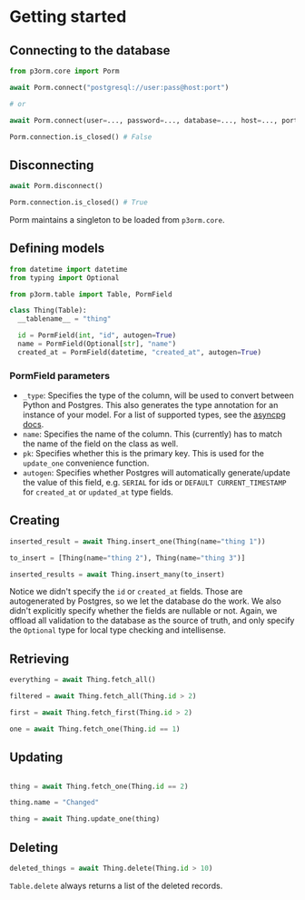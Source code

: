 # Getting started

## Connecting to the database

```python
from p3orm.core import Porm

await Porm.connect("postgresql://user:pass@host:port")

# or

await Porm.connect(user=..., password=..., database=..., host=..., port=...)

Porm.connection.is_closed() # False
```

## Disconnecting
```python
await Porm.disconnect()

Porm.connection.is_closed() # True
```

Porm maintains a singleton to be loaded from `p3orm.core`.

## Defining models
```python
from datetime import datetime
from typing import Optional

from p3orm.table import Table, PormField

class Thing(Table):
  __tablename__ = "thing"

  id = PormField(int, "id", autogen=True)
  name = PormField(Optional[str], "name")
  created_at = PormField(datetime, "created_at", autogen=True)
```

### PormField parameters
- `_type`: Specifies the type of the column, will be used to convert between Python and Postgres. This also generates the type annotation for an instance of your model. For a list of supported types, see the [asyncpg docs](https://magicstack.github.io/asyncpg/current/usage.html#type-conversion).
- `name`: Specifies the name of the column. This (currently) has to match the name of the field on the class as well.
- `pk`: Specifies whether this is the primary key. This is used for the `update_one` convenience function.
- `autogen`: Specifies whether Postgres will automatically generate/update the value of this field, e.g. `SERIAL` for ids or `DEFAULT CURRENT_TIMESTAMP` for `created_at` or `updated_at` type fields.


## Creating
```python
inserted_result = await Thing.insert_one(Thing(name="thing 1"))

to_insert = [Thing(name="thing 2"), Thing(name="thing 3")]

inserted_results = await Thing.insert_many(to_insert)
```

Notice we didn't specify the `id` or `created_at` fields. Those are autogenerated by Postgres, so we let the database do the work. We also didn't explicitly specify whether the fields are nullable or not. Again, we offload all validation to the database as the source of truth, and only specify the `Optional` type for local type checking and intellisense.


## Retrieving
```python
everything = await Thing.fetch_all()

filtered = await Thing.fetch_all(Thing.id > 2)

first = await Thing.fetch_first(Thing.id > 2)

one = await Thing.fetch_one(Thing.id == 1)
```


## Updating
```python

thing = await Thing.fetch_one(Thing.id == 2)

thing.name = "Changed"

thing = await Thing.update_one(thing)
```


## Deleting
```python
deleted_things = await Thing.delete(Thing.id > 10)
```
`Table.delete` always returns a list of the deleted records.
